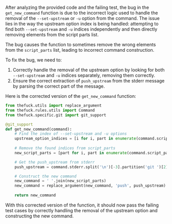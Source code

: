 After analyzing the provided code and the failing test, the bug in the `get_new_command` function is due to the incorrect logic used to handle the removal of the `--set-upstream` or `-u` option from the command. The issue lies in the way the upstream option index is being handled: attempting to find both `--set-upstream` and `-u` indices independently and then directly removing elements from the script parts list.

The bug causes the function to sometimes remove the wrong elements from the `script_parts` list, leading to incorrect command construction.

To fix the bug, we need to:
1. Correctly handle the removal of the upstream option by looking for both `--set-upstream` and `-u` indices separately, removing them correctly.
2. Ensure the correct extraction of `push_upstream` from the stderr message by parsing the correct part of the message.

Here is the corrected version of the `get_new_command` function:

```python
from thefuck.utils import replace_argument
from thefuck.rules.utils import Command
from thefuck.specific.git import git_support

@git_support
def get_new_command(command):
    # Find the index of --set-upstream and -u options
    upstream_option_indices = [i for i, part in enumerate(command.script_parts) if part in ['--set-upstream', '-u']]
    
    # Remove the found indices from script_parts
    new_script_parts = [part for i, part in enumerate(command.script_parts) if i not in upstream_option_indices]

    # Get the push_upstream from stderr
    push_upstream = command.stderr.split('\n')[-3].partition('git ')[2].strip()

    # Construct the new command
    new_command = ' '.join(new_script_parts)
    new_command = replace_argument(new_command, 'push', push_upstream)
    
    return new_command
```

With this corrected version of the function, it should now pass the failing test cases by correctly handling the removal of the upstream option and constructing the new command.